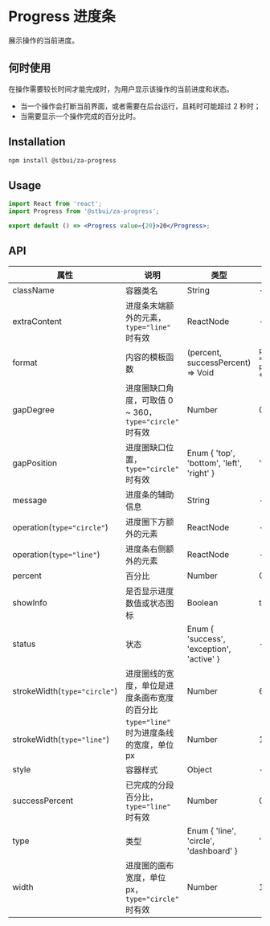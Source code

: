 # Progress 进度条

展示操作的当前进度。

## 何时使用

在操作需要较长时间才能完成时，为用户显示该操作的当前进度和状态。

-   当一个操作会打断当前界面，或者需要在后台运行，且耗时可能超过 2 秒时；
-   当需要显示一个操作完成的百分比时。

## Installation

```sh
npm install @stbui/za-progress
```

## Usage

```jsx
import React from 'react';
import Progress from '@stbui/za-progress';

export default () => <Progress value={20}>20</Progress>;
```

## API

| 属性                         | 说明                                                   | 类型                                      | 默认值                     |
| ---------------------------- | ------------------------------------------------------ | ----------------------------------------- | -------------------------- |
| className                    | 容器类名                                               | String                                    | -                          |
| extraContent                 | 进度条末端额外的元素，`type="line"` 时有效             | ReactNode                                 | -                          |
| format                       | 内容的模板函数                                         | (percent, successPercent) => Void         | `percent => percent + '%'` |
| gapDegree                    | 进度圈缺口角度，可取值 0 ~ 360，`type="circle"` 时有效 | Number                                    | 0                          |
| gapPosition                  | 进度圈缺口位置，`type="circle"` 时有效                 | Enum { 'top', 'bottom', 'left', 'right' } | 'top'                      |
| message                      | 进度条的辅助信息                                       | String                                    | -                          |
| operation(`type="circle"`)   | 进度圈下方额外的元素                                   | ReactNode                                 | -                          |
| operation(`type="line"`)     | 进度条右侧额外的元素                                   | ReactNode                                 | -                          |
| percent                      | 百分比                                                 | Number                                    | 0                          |
| showInfo                     | 是否显示进度数值或状态图标                             | Boolean                                   | true                       |
| status                       | 状态                                                   | Enum { 'success', 'exception', 'active' } | -                          |
| strokeWidth(`type="circle"`) | 进度圈线的宽度，单位是进度条画布宽度的百分比           | Number                                    | 6                          |
| strokeWidth(`type="line"`)   | `type="line"` 时为进度条线的宽度，单位 px              | Number                                    | 10                         |
| style                        | 容器样式                                               | Object                                    | -                          |
| successPercent               | 已完成的分段百分比，`type="line"` 时有效               | Number                                    | 0                          |
| type                         | 类型                                                   | Enum { 'line', 'circle', 'dashboard' }    | 'line'                     |
| width                        | 进度圈的画布宽度，单位 px，`type="circle"` 时有效      | Number                                    | 132                        |
